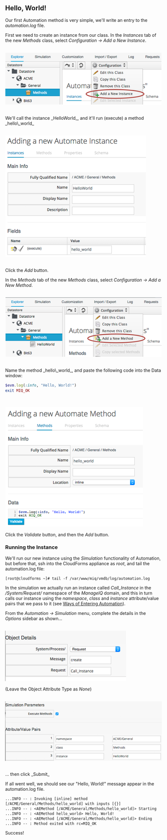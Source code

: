 ## Hello, World!

Our first Automation method is very simple, we'll write an entry to the _automation.log_ file.

First we need to create an instance from our class. In the _Instances_ tab of the new _Methods_ class, select _Configuration -> Add a New Instance_.
<br> <br>

![Screenshot](images/screenshot11.png)

<br>
We'll call the instance _HelloWorld_, and it'll run (execute) a method _hello\_world_
<br> <br>

![Screenshot](images/screenshot12.png)

<br>Click the _Add_ button.

In the _Methods_ tab of the new _Methods_ class, select _Configuration -> Add a New Method_.
<br> <br>

![Screenshot](images/screenshot13.png)

<br>
Name the method _hello\_world_, and paste the following code into the Data window:

```ruby
$evm.log(:info, "Hello, World!")
exit MIQ_OK
```
<br>

![Screenshot](images/screenshot14.png)

Click the _Validate_ button, and then the _Add_ button.

### Running the Instance

We'll run our new instance using the _Simulation_ functionality of Automation, but before that, ssh into the CloudForms appliance as _root_, and tail the automation.log file:

```
[root@cloudforms ~]# tail -f /var/www/miq/vmdb/log/automation.log
```

In the simulation we actually run an instance called _Call\_Instance_ in the _/System/Request/_ namespace of the _ManageIQ_ domain, and this in turn calls our instance using the _namespace_, _class_ and _instance_ attribute/value pairs that we pass to it (see [Ways of Entering Automation](../chapter10/ways_of_entering_automation.md)).

From the _Automation -> Simulation_ menu, complete the details in the _Options_ sidebar as shown...
<br> <br>

![Screenshot](images/screenshot15.png)


(Leave the Object Attribute Type as _None_)
<br> <br>

![Screenshot](images/screenshot16.png)

<br>
... then click _Submit_

If all went well, we should see our "Hello, World!" message appear in the automation.log file.


```
...INFO -- : Invoking [inline] method [/ACME/General/Methods/hello_world] with inputs [{}]
...INFO -- : <AEMethod [/ACME/General/Methods/hello_world]> Starting
...INFO -- : <AEMethod hello_world> Hello, World!
...INFO -- : <AEMethod [/ACME/General/Methods/hello_world]> Ending
...INFO -- : Method exited with rc=MIQ_OK
```
Success!
